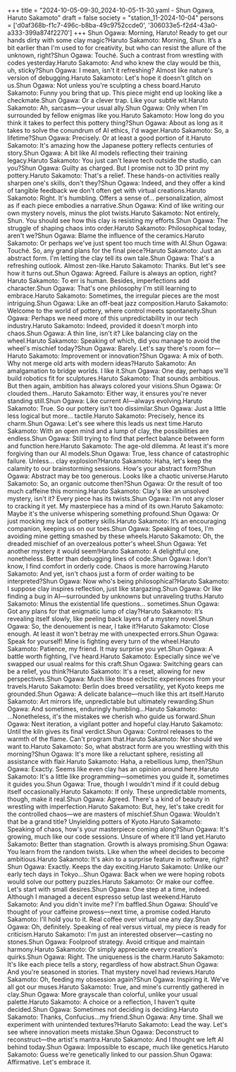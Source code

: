 +++
title = "2024-10-05-09-30_2024-10-05-11-30.yaml - Shun Ogawa, Haruto Sakamoto"
draft = false
society = "station_11-2024-10-04"
persons = ['d0af368b-f1c7-496c-b8ba-49c9752ccde0', '306033e5-f2d4-43a0-a333-399a874f2270']
+++
Shun Ogawa: Morning, Haruto! Ready to get our hands dirty with some clay magic?Haruto Sakamoto: Morning, Shun. It’s a bit earlier than I'm used to for creativity, but who can resist the allure of the unknown, right?Shun Ogawa: Touché. Such a contrast from wrestling with codes yesterday.Haruto Sakamoto: And who knew the clay would be this, uh, sticky?Shun Ogawa: I mean, isn't it refreshing? Almost like nature's version of debugging.Haruto Sakamoto: Let's hope it doesn't glitch on us.Shun Ogawa: Not unless you're sculpting a chess board.Haruto Sakamoto: Funny you bring that up. This piece might end up looking like a checkmate.Shun Ogawa: Or a clever trap. Like your subtle wit.Haruto Sakamoto: Ah, sarcasm—your usual ally.Shun Ogawa: Only when I'm surrounded by fellow enigmas like you.Haruto Sakamoto: How long do you think it takes to perfect this pottery thing?Shun Ogawa: About as long as it takes to solve the conundrum of AI ethics, I'd wager.Haruto Sakamoto: So, a lifetime?Shun Ogawa: Precisely. Or at least a good portion of it.Haruto Sakamoto: It's amazing how the Japanese pottery reflects centuries of story.Shun Ogawa: A bit like AI models reflecting their training legacy.Haruto Sakamoto: You just can't leave tech outside the studio, can you?Shun Ogawa: Guilty as charged. But I promise not to 3D print my pottery.Haruto Sakamoto: That's a relief. These hands-on activities really sharpen one's skills, don't they?Shun Ogawa: Indeed, and they offer a kind of tangible feedback we don't often get with virtual creations.Haruto Sakamoto: Right. It's humbling. Offers a sense of... personalization, almost as if each piece embodies a narrative.Shun Ogawa: Kind of like writing our own mystery novels, minus the plot twists.Haruto Sakamoto: Not entirely, Shun. You should see how this clay is resisting my efforts.Shun Ogawa: The struggle of shaping chaos into order.Haruto Sakamoto: Philosophical today, aren't we?Shun Ogawa: Blame the influence of the ceramics.Haruto Sakamoto: Or perhaps we've just spent too much time with AI.Shun Ogawa: Touché. So, any grand plans for the final piece?Haruto Sakamoto: Just an abstract form. I'm letting the clay tell its own tale.Shun Ogawa: That's a refreshing outlook. Almost zen-like.Haruto Sakamoto: Thanks. But let's see how it turns out.Shun Ogawa: Agreed. Failure is always an option, right?Haruto Sakamoto: To err is human. Besides, imperfections add character.Shun Ogawa: That's one philosophy I'm still learning to embrace.Haruto Sakamoto: Sometimes, the irregular pieces are the most intriguing.Shun Ogawa: Like an off-beat jazz composition.Haruto Sakamoto: Welcome to the world of pottery, where control meets spontaneity.Shun Ogawa: Perhaps we need more of this unpredictability in our tech industry.Haruto Sakamoto: Indeed, provided it doesn't morph into chaos.Shun Ogawa: A thin line, isn't it? Like balancing clay on the wheel.Haruto Sakamoto: Speaking of which, did you manage to avoid the wheel's mischief today?Shun Ogawa: Barely. Let's say there's room for—Haruto Sakamoto: Improvement or innovation?Shun Ogawa: A mix of both. Why not merge old arts with modern ideas?Haruto Sakamoto: An amalgamation to bridge worlds. I like it.Shun Ogawa: One day, perhaps we'll build robotics fit for sculptures.Haruto Sakamoto: That sounds ambitious. But then again, ambition has always colored your visions.Shun Ogawa: Or clouded them...Haruto Sakamoto: Either way, it ensures you're never standing still.Shun Ogawa: Like current AI—always evolving.Haruto Sakamoto: True. So our pottery isn't too dissimilar.Shun Ogawa: Just a little less logical but more... tactile.Haruto Sakamoto: Precisely, hence its charm.Shun Ogawa: Let's see where this leads us next time.Haruto Sakamoto: With an open mind and a lump of clay, the possibilities are endless.Shun Ogawa: Still trying to find that perfect balance between form and function here.Haruto Sakamoto: The age-old dilemma. At least it's more forgiving than our AI models.Shun Ogawa: True, less chance of catastrophic failure. Unless... clay explosion?Haruto Sakamoto: Haha, let's keep the calamity to our brainstorming sessions. How's your abstract form?Shun Ogawa: Abstract may be too generous. Looks like a chaotic universe.Haruto Sakamoto: So, an organic outcome then?Shun Ogawa: Or the result of too much caffeine this morning.Haruto Sakamoto: Clay's like an unsolved mystery, isn't it? Every piece has its twists.Shun Ogawa: I’m not any closer to cracking it yet. My masterpiece has a mind of its own.Haruto Sakamoto: Maybe it's the universe whispering something profound.Shun Ogawa: Or just mocking my lack of pottery skills.Haruto Sakamoto: It’s an encouraging companion, keeping us on our toes.Shun Ogawa: Speaking of toes, I'm avoiding mine getting smashed by these wheels.Haruto Sakamoto: Oh, the dreaded mischief of an overzealous potter's wheel.Shun Ogawa: Yet another mystery it would seem!Haruto Sakamoto: A delightful one, nonetheless. Better than debugging lines of code.Shun Ogawa: I don't know, I find comfort in orderly code. Chaos is more harrowing.Haruto Sakamoto: And yet, isn't chaos just a form of order waiting to be interpreted?Shun Ogawa: Now who's being philosophical?Haruto Sakamoto: I suppose clay inspires reflection, just like stargazing.Shun Ogawa: Or like finding a bug in AI—surrounded by unknowns but unraveling truths.Haruto Sakamoto: Minus the existential life questions... sometimes.Shun Ogawa: Got any plans for that enigmatic lump of clay?Haruto Sakamoto: It’s revealing itself slowly, like peeling back layers of a mystery novel.Shun Ogawa: So, the denouement is near, I take it?Haruto Sakamoto: Close enough. At least it won't betray me with unexpected errors.Shun Ogawa: Speak for yourself! Mine is fighting every turn of the wheel.Haruto Sakamoto: Patience, my friend. It may surprise you yet.Shun Ogawa: A battle worth fighting, I've heard.Haruto Sakamoto: Especially since we've swapped our usual realms for this craft.Shun Ogawa: Switching gears can be a relief, you think?Haruto Sakamoto: It's a reset, allowing for new perspectives.Shun Ogawa: Much like those eclectic experiences from your travels.Haruto Sakamoto: Berlin does breed versatility, yet Kyoto keeps me grounded.Shun Ogawa: A delicate balance—much like this art itself.Haruto Sakamoto: Art mirrors life, unpredictable but ultimately rewarding.Shun Ogawa: And sometimes, enduringly humbling...Haruto Sakamoto: ...Nonetheless, it's the mistakes we cherish who guide us forward.Shun Ogawa: Next iteration, a vigilant potter and hopeful clay.Haruto Sakamoto: Until the kiln gives its final verdict.Shun Ogawa: Control releases to the warmth of the flame. Can't program that.Haruto Sakamoto: Nor should we want to.Haruto Sakamoto: So, what abstract form are you wrestling with this morning?Shun Ogawa: It's more like a reluctant sphere, resisting all assistance with flair.Haruto Sakamoto: Haha, a rebellious lump, then?Shun Ogawa: Exactly. Seems like even clay has an opinion around here.Haruto Sakamoto: It's a little like programming—sometimes you guide it, sometimes it guides you.Shun Ogawa: True, though I wouldn't mind if it could debug itself occasionally.Haruto Sakamoto: If only. These unpredictable moments, though, make it real.Shun Ogawa: Agreed. There's a kind of beauty in wrestling with imperfection.Haruto Sakamoto: But, hey, let's take credit for the controlled chaos—we are masters of mischief.Shun Ogawa: Wouldn't that be a grand title? Unyielding potters of Kyoto.Haruto Sakamoto: Speaking of chaos, how's your masterpiece coming along?Shun Ogawa: It's growing, much like our code sessions. Unsure of where it'll land yet.Haruto Sakamoto: Better than stagnation. Growth is always promising.Shun Ogawa: You learn from the random twists. Like when the wheel decides to become ambitious.Haruto Sakamoto: It's akin to a surprise feature in software, right?Shun Ogawa: Exactly. Keeps the day exciting.Haruto Sakamoto: Unlike our early tech days in Tokyo...Shun Ogawa: Back when we were hoping robots would solve our pottery puzzles.Haruto Sakamoto: Or make our coffee. Let's start with small desires.Shun Ogawa: One step at a time, indeed. Although I managed a decent espresso setup last weekend.Haruto Sakamoto: And you didn't invite me? I'm baffled.Shun Ogawa: Should've thought of your caffeine prowess—next time, a promise coded.Haruto Sakamoto: I'll hold you to it. Real coffee over virtual one any day.Shun Ogawa: Oh, definitely. Speaking of real versus virtual, my piece is ready for criticism.Haruto Sakamoto: I'm just an interested observer—casting no stones.Shun Ogawa: Foolproof strategy. Avoid critique and maintain harmony.Haruto Sakamoto: Or simply appreciate every creation's quirks.Shun Ogawa: Right. The uniqueness is the charm.Haruto Sakamoto: It's like each piece tells a story, regardless of how abstract.Shun Ogawa: And you're seasoned in stories. That mystery novel had reviews.Haruto Sakamoto: Oh, feeding my obsession again?Shun Ogawa: Inspiring it. We've all got our muses.Haruto Sakamoto: True, and mine's currently gathered in clay.Shun Ogawa: More grayscale than colorful, unlike your usual palette.Haruto Sakamoto: A choice or a reflection, I haven't quite decided.Shun Ogawa: Sometimes not deciding is deciding.Haruto Sakamoto: Thanks, Confucius...my friend.Shun Ogawa: Any time. Shall we experiment with unintended textures?Haruto Sakamoto: Lead the way. Let's see where innovation meets mistake.Shun Ogawa: Deconstruct to reconstruct—the artist's mantra.Haruto Sakamoto: And I thought we left AI behind today.Shun Ogawa: Impossible to escape, much like genetics.Haruto Sakamoto: Guess we're genetically linked to our passion.Shun Ogawa: Affirmative. Let's embrace it.